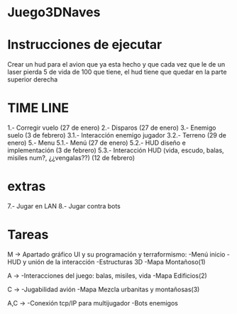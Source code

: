 # Juego3DNaves
# Instrucciones de ejecutar
Crear un hud para el avion que ya esta hecho y que cada vez que le de un laser pierda 5 de vida de 100 que tiene, el hud tiene que quedar en la parte superior derecha

# TIME LINE

1.- Corregir vuelo (27 de enero)
2.- Disparos (27 de enero)
3.- Enemigo suelo (3 de febrero)
    3.1.- Interacción enemigo jugador
    3.2.- Terreno (29 de enero)
5.- Menu
    5.1.- Menú (27 de enero)
    5.2.- HUD diseño e implementación (3 de febrero)
    5.3.- Interacción HUD (vida, escudo, balas, misiles num?, ¿¿vengalas??) (12 de febrero)


# extras
7.- Jugar en LAN
8.- Jugar contra bots

# Tareas
M ->
Apartado gráfico UI y su programación y terraformismo:
-Menú inicio
-HUD y unión de la interacción
-Estructuras 3D
-Mapa Montañoso(1)

A ->
-Interacciones del juego: balas, misiles, vida
-Mapa Edificios(2)

C ->
-Jugabilidad avión
-Mapa Mezcla urbanitas y montañosas(3)

A,C ->
-Conexión tcp/IP para multijugador
-Bots enemigos
